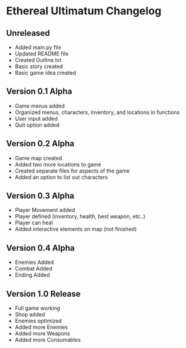 # Ethereal Ultimatum Changelog

## Unreleased
- Added main.py file
- Updated README file
- Created Outline.txt
- Basic story created
- Basic game idea created

## Version 0.1 Alpha
- Game menus added
- Organized menus, characters, inventory, and locations in functions
- User input added
- Quit option added

## Version 0.2 Alpha
- Game map created
- Added two more locations to game
- Created separate files for aspects of the game
- Added an option to list out characters

## Version 0.3 Alpha
- Player Movement added
- Player defined (inventory, health, best weapon, etc..)
- Player can heal
- Added interactive elements on map (not finished)


## Version 0.4 Alpha
- Enemies Added
- Combat Added
- Ending Added

## Version 1.0 Release
- Full game working
- Shop added
- Enemies optimized
- Added more Enemies
- Added more Weapons
- Added more Consumables
